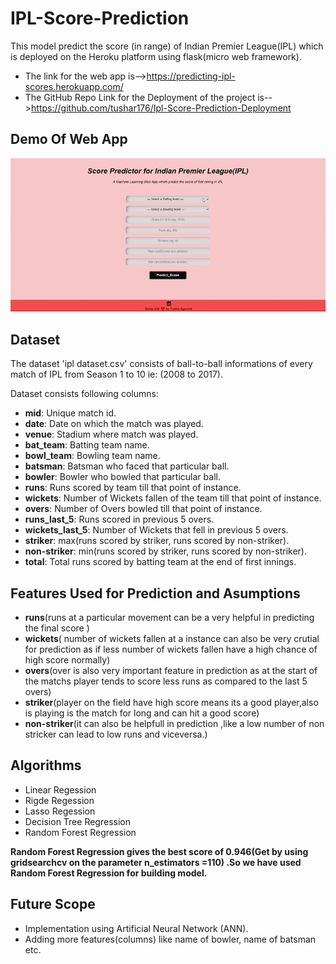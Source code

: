 # IPL-Score-Prediction
 This model predict the score (in range) of Indian Premier League(IPL) which is deployed on the Heroku platform using flask(micro web framework).
- The link for the web app is-->https://predicting-ipl-scores.herokuapp.com/
- The GitHub Repo Link for the Deployment of the project is-->https://github.com/tushar176/Ipl-Score-Prediction-Deployment

## Demo Of Web App
![Demo Of Web App](https://github.com/tushar176/Ipl-Score-Prediction-Deployment/blob/master/demo.gif)

## Dataset
The dataset 'ipl dataset.csv' consists of ball-to-ball informations of every match of IPL from Season 1 to 10 ie: (2008 to 2017).

Dataset consists following columns:
- **mid**: Unique match id.
- **date**: Date on which the match was played.
- **venue**: Stadium where match was played.
- **bat_team**: Batting team name.
- **bowl_team**: Bowling team name.
- **batsman**: Batsman who faced that particular ball.
- **bowler**: Bowler who bowled that particular ball.
- **runs**: Runs scored by team till that point of instance.
- **wickets**: Number of Wickets fallen of the team till that point of instance.
- **overs**: Number of Overs bowled till that point of instance.
- **runs_last_5**: Runs scored in previous 5 overs.
- **wickets_last_5**: Number of Wickets that fell in previous 5 overs.
- **striker**: max(runs scored by striker, runs scored by non-striker).
- **non-striker**: min(runs scored by striker, runs scored by non-striker).
- **total**: Total runs scored by batting team at the end of first innings.

## Features Used for Prediction and Asumptions

  - **runs**(runs at a particular movement can be a very helpful in predicting the final score )
  - **wickets**( number of wickets fallen at a instance can also be very crutial for prediction as if less number of wickets fallen have a high chance of high score normally)
  - **overs**(over is also very important feature in prediction as at the start of the matchs player tends to score less runs as compared to the last 5 overs)
  - **striker**(player on the field have high score means its a good player,also is playing is the match for long and can hit a good score)
  - **non-striker**(it can also be helpfull in prediction ,like a low number of non stricker can lead to low runs and viceversa.)  

## Algorithms
- Linear Regession
- Rigde Regession
- Lasso Regession
- Decision Tree Regression
- Random Forest Regression

**Random Forest Regression gives the best score of 0.946(Get by using gridsearchcv on the parameter n_estimators =110) .So we have used Random Forest Regression for building model.**


## Future Scope
- Implementation using Artificial Neural Network (ANN).
- Adding more features(columns) like name of bowler, name of batsman etc.
